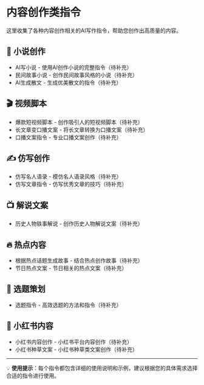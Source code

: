 # 内容创作类指令

这里收集了各种内容创作相关的AI写作指令，帮助您创作出高质量的内容。

## 📝 小说创作
- AI写小说 - 使用AI创作小说的完整指令（待补充）
- 民间故事小说 - 创作民间故事风格的小说（待补充）
- AI生成散文 - 生成优美散文的指令（待补充）

## 🎬 视频脚本
- 爆款短视频脚本 - 创作吸引人的短视频脚本（待补充）
- 长文章变口播文案 - 将长文章转换为口播文案（待补充）
- 口播文案指令 - 专业口播文案创作（待补充）

## ✍️ 仿写创作
- 仿写名人语录 - 模仿名人语录风格（待补充）
- 仿写文章指令 - 仿写优秀文章的技巧（待补充）

## 📺 解说文案
- 历史人物轶事解说 - 创作历史人物解说文案（待补充）

## 🔥 热点内容
- 根据热点话题生成故事 - 结合热点创作故事（待补充）
- 节日热点文案 - 节日相关的热点文案（待补充）

## 🎯 选题策划
- 选题指令 - 高效选题的方法和指令（待补充）

## 📱 小红书内容
- 小红书内容创作 - 小红书平台内容创作（待补充）
- 小红书种草文案 - 小红书种草类文案创作（待补充）

---

💡 **使用提示**：每个指令都包含详细的使用说明和示例，建议根据您的具体需求选择合适的指令进行使用。